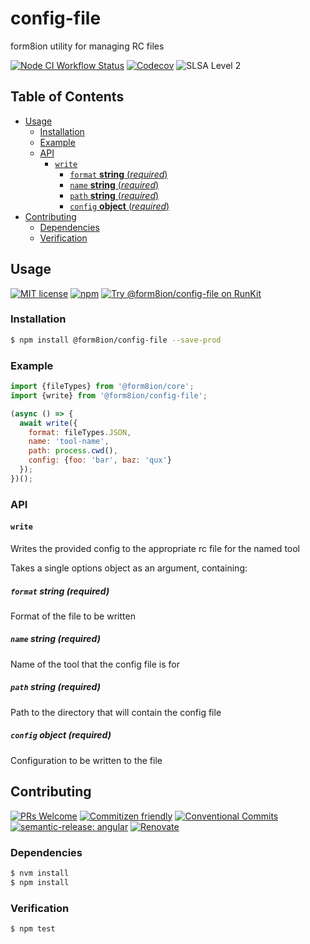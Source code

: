 # config-file

form8ion utility for managing RC files

<!--status-badges start -->

[![Node CI Workflow Status][github-actions-ci-badge]][github-actions-ci-link]
[![Codecov][coverage-badge]][coverage-link]
![SLSA Level 2][slsa-badge]

<!--status-badges end -->

## Table of Contents

* [Usage](#usage)
  * [Installation](#installation)
  * [Example](#example)
  * [API](#api)
    * [`write`](#write)
      * [`format` __string__ (_required_)](#format-string-required)
      * [`name` __string__ (_required_)](#name-string-required)
      * [`path` __string__ (_required_)](#path-string-required)
      * [`config` __object__ (_required_)](#config-object-required)
* [Contributing](#contributing)
  * [Dependencies](#dependencies)
  * [Verification](#verification)

## Usage

<!--consumer-badges start -->

[![MIT license][license-badge]][license-link]
[![npm][npm-badge]][npm-link]
[![Try @form8ion/config-file on RunKit][runkit-badge]][runkit-link]

<!--consumer-badges end -->

### Installation

```sh
$ npm install @form8ion/config-file --save-prod
```

### Example

```javascript
import {fileTypes} from '@form8ion/core';
import {write} from '@form8ion/config-file';
```

```javascript
(async () => {
  await write({
    format: fileTypes.JSON,
    name: 'tool-name',
    path: process.cwd(),
    config: {foo: 'bar', baz: 'qux'}
  });
})();
```

### API

#### `write`

Writes the provided config to the appropriate rc file for the named tool

Takes a single options object as an argument, containing:

##### `format` __string__ (_required_)

Format of the file to be written

##### `name` __string__ (_required_)

Name of the tool that the config file is for

##### `path` __string__ (_required_)

Path to the directory that will contain the config file

##### `config` __object__ (_required_)

Configuration to be written to the file

## Contributing

<!--contribution-badges start -->

[![PRs Welcome][PRs-badge]][PRs-link]
[![Commitizen friendly][commitizen-badge]][commitizen-link]
[![Conventional Commits][commit-convention-badge]][commit-convention-link]
[![semantic-release: angular][semantic-release-badge]][semantic-release-link]
[![Renovate][renovate-badge]][renovate-link]

<!--contribution-badges end -->

### Dependencies

```sh
$ nvm install
$ npm install
```

### Verification

```sh
$ npm test
```

[PRs-link]: http://makeapullrequest.com

[PRs-badge]: https://img.shields.io/badge/PRs-welcome-brightgreen.svg

[commitizen-link]: http://commitizen.github.io/cz-cli/

[commitizen-badge]: https://img.shields.io/badge/commitizen-friendly-brightgreen.svg

[commit-convention-link]: https://conventionalcommits.org

[commit-convention-badge]: https://img.shields.io/badge/Conventional%20Commits-1.0.0-yellow.svg

[semantic-release-link]: https://github.com/semantic-release/semantic-release

[semantic-release-badge]: https://img.shields.io/badge/semantic--release-angular-e10079?logo=semantic-release

[renovate-link]: https://renovatebot.com

[renovate-badge]: https://img.shields.io/badge/renovate-enabled-brightgreen.svg?logo=renovatebot

[github-actions-ci-link]: https://github.com/form8ion/config-file/actions?query=workflow%3A%22Node.js+CI%22+branch%3Amaster

[github-actions-ci-badge]: https://img.shields.io/github/actions/workflow/status/form8ion/config-file/node-ci.yml.svg?branch=master&logo=github

[coverage-link]: https://codecov.io/github/form8ion/config-file

[coverage-badge]: https://img.shields.io/codecov/c/github/form8ion/config-file?logo=codecov

[license-link]: LICENSE

[license-badge]: https://img.shields.io/github/license/form8ion/config-file.svg

[npm-link]: https://www.npmjs.com/package/@form8ion/config-file

[npm-badge]: https://img.shields.io/npm/v/@form8ion/config-file?logo=npm

[runkit-link]: https://npm.runkit.com/@form8ion/config-file

[runkit-badge]: https://badge.runkitcdn.com/@form8ion/config-file.svg

[slsa-badge]: https://slsa.dev/images/gh-badge-level2.svg
